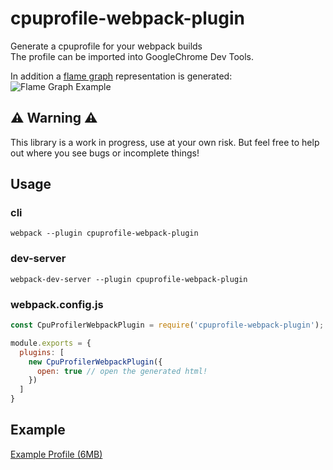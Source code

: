 # cpuprofile-webpack-plugin

Generate a cpuprofile for your webpack builds  
The profile can be imported into GoogleChrome Dev Tools.

In addition a [flame graph](https://github.com/spiermar/d3-flame-graph) representation is generated:
![Flame Graph Example](https://github.com/jantimon/cpuprofile-webpack-plugin/raw/master/preview.gif "Flame Graph Example")

## ⚠️ Warning ⚠️
This library is a work in progress, use at your own risk. But feel free to help out where you see bugs or incomplete things!


## Usage

### cli

```
webpack --plugin cpuprofile-webpack-plugin
```

### dev-server

```
webpack-dev-server --plugin cpuprofile-webpack-plugin
```

### webpack.config.js

```js
const CpuProfilerWebpackPlugin = require('cpuprofile-webpack-plugin');

module.exports = {
  plugins: [
    new CpuProfilerWebpackPlugin({
      open: true // open the generated html!
    })
  ]
}
```

## Example

[Example Profile (6MB)](http://jantimon.github.io/cpuprofile-webpack-plugin)
